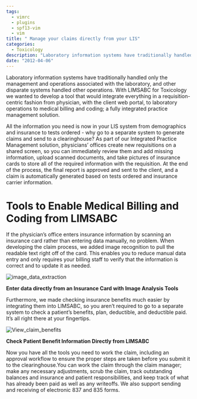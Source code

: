```yaml
---
tags:
  - vimrc
  - plugins
  - spf13-vim
  - vim
title: " Manage your claims directly from your LIS"
categories:
  - Toxicology
description: "Laboratory information systems have traditionally handled only the management and "
date: "2012-04-06"
---
```


Laboratory information systems have traditionally handled only the management and operations associated with the laboratory, and other disparate systems handled other operations. With LIMSABC for Toxicology we wanted to develop a tool that would integrate everything in a requisition-centric fashion from physician, with the client web portal, to laboratory operations to medical billing and coding; a fully integrated practice management solution.

All the information you need is now in your LIS system from demographics and insurance to tests ordered - why go to a separate system to generate claims and send to a clearinghouse? As part of our Integrated Practice Management solution, physicians’ offices create new requisitions on a shared screen, so you can immediately review them and add missing information, upload scanned documents, and take pictures of insurance cards to store all of the required information with the requisition. At the end of the process, the final report is approved and sent to the client, and a claim is automatically generated based on tests ordered and insurance carrier information.

# **Tools to Enable Medical Billing and Coding from LIMSABC**

If the physician’s office enters insurance information by scanning an insurance card rather than entering data manually, no problem. When developing the claim process, we added image recognition to pull the readable text right off of the card. This enables you to reduce manual data entry and only requires your billing staff to verify that the information is correct and to update it as needed.

![image_data_extraction](/assets/img/blog/image_data_extraction.png)

**Enter data directly from an Insurance Card with Image Analysis Tools**

Furthermore, we made checking insurance benefits much easier by integrating them into LIMSABC, so you aren’t required to go to a separate system to check a patient’s benefits, plan, deductible, and deductible paid. It’s all right there at your fingertips.

![View_claim_benefits](/assets/img/blog/View_claim_benefits.png)

**Check Patient Benefit Information Directly from LIMSABC**

Now you have all the tools you need to work the claim, including an approval workflow to ensure the proper steps are taken before you submit it to the clearinghouse.You can work the claim through the claim manager; make any necessary adjustments, scrub the claim, track outstanding balances and insurance and patient responsibilities, and keep track of what has already been paid as well as any writeoffs. We also support sending and receiving of electronic 837 and 835 forms.
